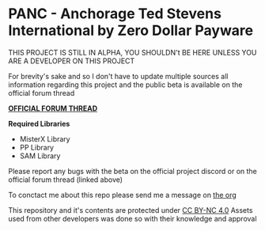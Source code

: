 # PANC - Anchorage Ted Stevens International by Zero Dollar Payware

THIS PROJECT IS STILL IN ALPHA, YOU SHOULDN't BE HERE UNLESS YOU ARE A DEVELOPER ON THIS PROJECT

For brevity's sake and so I don't have to update multiple sources all information regarding this project and the public beta is available on the official forum thread

**[OFFICIAL FORUM THREAD](---pending---)**

**Required Libraries**
* MisterX Library
* PP Library
* SAM Library

Please report any bugs with the beta on the official project discord or on the official forum thread (linked above)

To conctact me about this repo please send me a message on [the org](https://forums.x-plane.org/index.php?/profile/534962-stablesystem/)

This repository and it's contents are protected under [CC BY-NC 4.0](https://creativecommons.org/licenses/by-nc/4.0/)
Assets used from other developers was done so with their knowledge and approval